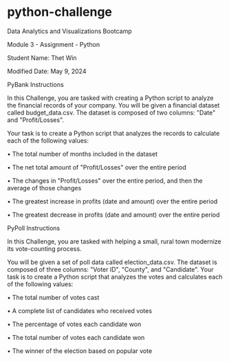 # python-challenge

Data Analytics and Visualizations Bootcamp

Module 3 - Assignment - Python

Student Name: Thet Win

Modified Date: May 9, 2024




PyBank Instructions

In this Challenge, you are tasked with creating a Python script to analyze the financial records of your company. You will be given a financial dataset called budget_data.csv. The dataset is composed of two columns: "Date" and "Profit/Losses".

Your task is to create a Python script that analyzes the records to calculate each of the following values:

•	The total number of months included in the dataset

•	The net total amount of "Profit/Losses" over the entire period

•	The changes in "Profit/Losses" over the entire period, and then the average of those changes

•	The greatest increase in profits (date and amount) over the entire period

•	The greatest decrease in profits (date and amount) over the entire period


PyPoll Instructions

In this Challenge, you are tasked with helping a small, rural town modernize its vote-counting process.

You will be given a set of poll data called election_data.csv. The dataset is composed of three columns: "Voter ID", "County", and "Candidate". Your task is to create a Python script that analyzes the votes and calculates each of the following values:

•	The total number of votes cast

•	A complete list of candidates who received votes

•	The percentage of votes each candidate won

•	The total number of votes each candidate won

•	The winner of the election based on popular vote

